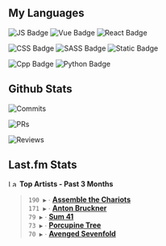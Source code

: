## My Languages

![JS Badge](https://img.shields.io/badge/Javascript-%2321262d?style=for-the-badge&logo=javascript&logoColor=%23F7DF1E)
![Vue Badge](https://img.shields.io/badge/Vue-%2321262d?style=for-the-badge&logo=vuedotjs&logoColor=%234FC08D)
![React Badge](https://img.shields.io/badge/React-%2321262d?style=for-the-badge&logo=react&logoColor=%2361DAFB)

![CSS Badge](https://img.shields.io/badge/CSS-%2321262d?style=for-the-badge&logo=css3&logoColor=%231572B6)
![SASS Badge](https://img.shields.io/badge/SASS-%2321262d?style=for-the-badge&logo=sass&logoColor=%23CC6699)
![Static Badge](https://img.shields.io/badge/Tailwind-%2321262d?style=for-the-badge&logo=tailwindcss&logoColor=%2306B6D4)

![Cpp Badge](https://img.shields.io/badge/C%2B%2B-%2321262d?style=for-the-badge&logo=cplusplus&logoColor=%2300599C)
![Python Badge](https://img.shields.io/badge/Python-%2321262d?style=for-the-badge&logo=python&logoColor=%233776AB)

## Github Stats

![Commits](https://img.shields.io/badge/commits%20pushed-%2321262d?style=for-the-badge&label=849&labelColor=87c4f2)

![PRs](https://img.shields.io/badge/pull%20requests%20submitted-%2321262d?style=for-the-badge&label=146&labelColor=fcabd8)

![Reviews](https://img.shields.io/badge/pull%20requests%20reviewed-%2321262d?style=for-the-badge&label=95&labelColor=ffe799)

## Last.fm Stats
<!--START_LASTFM_ARTISTS:{"period": "3month", "rows": 5}-->
<a href="https://last.fm" target="_blank"><img src="https://user-images.githubusercontent.com/17434202/215290617-e793598d-d7c9-428f-9975-156db1ba89cc.svg" alt="Last.fm Logo" width="18" height="13"/></a> **Top Artists - Past 3 Months**

> `190 ▶️` ∙ **[Assemble the Chariots](https://www.last.fm/music/Assemble+the+Chariots)**<br/>
> `171 ▶️` ∙ **[Anton Bruckner](https://www.last.fm/music/Anton+Bruckner)**<br/>
> `79 ▶️` ∙ **[Sum 41](https://www.last.fm/music/Sum+41)**<br/>
> `73 ▶️` ∙ **[Porcupine Tree](https://www.last.fm/music/Porcupine+Tree)**<br/>
> `70 ▶️` ∙ **[Avenged Sevenfold](https://www.last.fm/music/Avenged+Sevenfold)**<br/>
<!--END_LASTFM_ARTISTS-->
